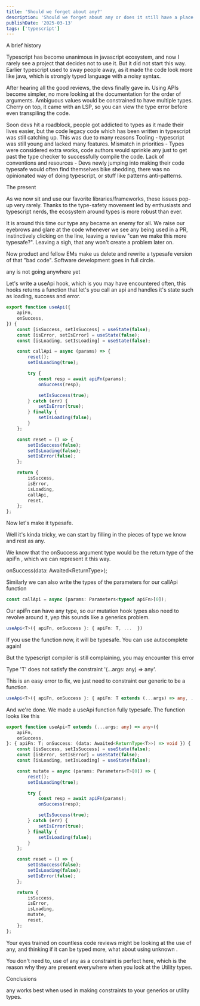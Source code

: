 ```yaml
---
title: 'Should we forget about any?'
description: 'Should we forget about any or does it still have a place'
publishDate: '2025-03-13'
tags: ['typescript']
---
```


A brief history

Typescript has become unanimous in javascript ecosystem, and now I rarely see a project that decides not to use it. But it did not start this way. Earlier typescript used to sway people away, as it made the code look more like java, which is strongly typed language with a noisy syntax.

After hearing all the good reviews, the devs finally gave in. Using APIs become simpler, no more looking at the documentation for the order of arguments. Ambiguous values would be constrained to have multiple types. Cherry on top, it came with an LSP, so you can view the type error before even transpiling the code. 

Soon devs hit a roadblock, people got addicted to types as it made their lives easier, but the code legacy code which has been written in typescript was still catching up.
This was due to many reasons
Tooling - typescript was still young and lacked many features.
Mismatch in priorities - Types were considered extra works, code authors would sprinkle any just to get past the type checker to successfully compile the code.
Lack of conventions and resources - Devs newly jumping into making their code typesafe would often find themselves bike shedding, there was no opinionated way of doing typescript, or stuff like patterns anti-patterns.

The present

As we now sit and use our favorite libraries/frameworks, these issues pop-up very rarely. Thanks to the type-safety movement led by enthusiasts and typescript nerds, the ecosystem around types is more robust than ever. 

It is around this time our type any became an enemy for all. We raise our eyebrows and glare at the code whenever we see any being used in a PR, instinctively clicking on the line, leaving a review "can we make this more typesafe?". Leaving a sigh, that any won't create a problem later on. 

Now product and fellow EMs make us delete and rewrite a typesafe version of that "bad code". Software development goes in full circle. 

any is not going anywhere yet

Let's write a useApi hook, which is you may have encountered often, this hooks returns a function that let's you call an api and handles it's state such as loading, success and error.

```ts
export function useApi({
	apiFn,
	onSuccess,
}) {
	const [isSuccess, setIsSuccess] = useState(false);
	const [isError, setIsError] = useState(false);
	const [isLoading, setIsLoading] = useState(false);

	const callApi = async (params) => {
		reset();
		setIsLoading(true);

		try {
			const resp = await apiFn(params);
			onSuccess(resp);

			setIsSuccess(true);
		} catch (err) {
			setIsError(true);
		} finally {
			setIsLoading(false);
		}
	};

	const reset = () => {
		setIsSuccess(false);
		setIsLoading(false);
		setIsError(false);
	};

	return {
		isSuccess,
		isError,
		isLoading,
		callApi,
		reset,
	};
};
```

Now let's make it typesafe.

Well it's kinda tricky, we can start by filling in the pieces of type we know and rest as any. 

We know that the onSuccess argument type would be the return type of the apiFn , which we can represent it this way.

onSuccess(data: Awaited<ReturnType<typeof apiFn>>);

Similarly we can also write the types of the parameters for our callApi function

```ts
const callApi = async (params: Parameters<typeof apiFn>[0]);
```

Our apiFn can have any type, so our mutation hook types also need to revolve around it, yep this sounds like a generics problem.

```ts
useApi<T>({ apiFn, onSuccess }: { apiFn: T, ...  })
```

If you use the function now, it will be typesafe. You can use autocomplete again!

But the typescript compiler is still complaining, you may encounter this error 

Type 'T' does not satisfy the constraint '(...args: any) => any'.

This is an easy error to fix, we just need to constraint our generic to be a function.

```ts
useApi<T>({ apiFn, onSuccess }: { apiFn: T extends (...args) => any, ...  })
```

And we're done. We made a useApi function fully typesafe. The function looks like this

```ts
export function useApi<T extends (...args: any) => any>({
	apiFn,
	onSuccess,
}: { apiFn: T; onSuccess: (data: Awaited<ReturnType<T>>) => void }) {
	const [isSuccess, setIsSuccess] = useState(false);
	const [isError, setIsError] = useState(false);
	const [isLoading, setIsLoading] = useState(false);

	const mutate = async (params: Parameters<T>[0]) => {
		reset();
		setIsLoading(true);

		try {
			const resp = await apiFn(params);
			onSuccess(resp);

			setIsSuccess(true);
		} catch (err) {
			setIsError(true);
		} finally {
			setIsLoading(false);
		}
	};

	const reset = () => {
		setIsSuccess(false);
		setIsLoading(false);
		setIsError(false);
	};

	return {
		isSuccess,
		isError,
		isLoading,
		mutate,
		reset,
	};
};
```

Your eyes trained on countless code reviews might be looking at the use of any, and thinking if it can be typed more, what about using unknown .

You don't need to, use of any as a constraint is perfect here, which is the reason why they are present everywhere when you look at the Utility types. 

Conclusions

any works best when used in making constraints to your generics or utility types.
